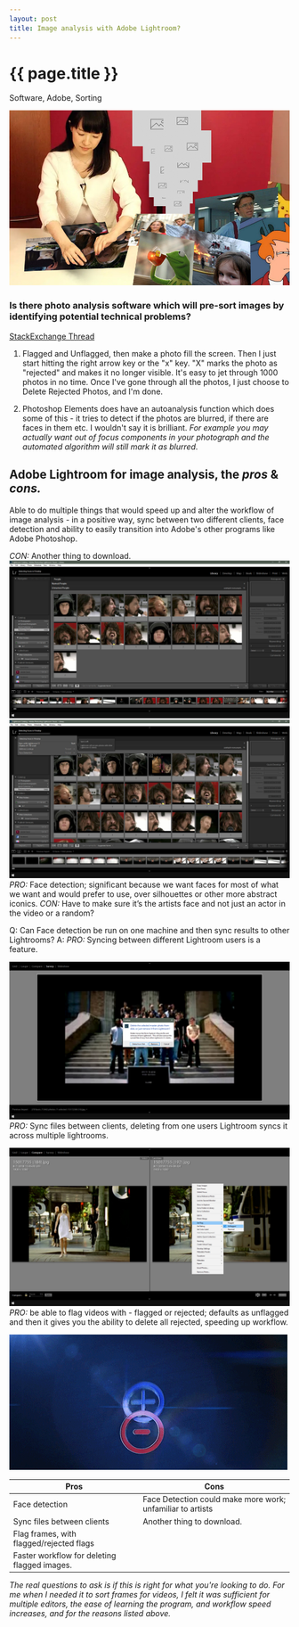 ```yaml
--- 
layout: post
title: Image analysis with Adobe Lightroom?
---
```


{{ page.title }}
================
<!--Available Meta Tags: Code, Design, Networking, Adobe, Software, Excel, Bookmarklet, Tutorial, Utility, Graphics, Image Analysis, Sorting, Marketing -->
<p class="meta">Software, Adobe, Sorting</p>

![Adobe Lightroom Hero](/images/-lightroom-hero.jpg "lol your film is overexposed cause it is not a darkroom")

### Is there photo analysis software which will pre-sort images by identifying potential technical problems?
[StackExchange Thread](https://photo.stackexchange.com/questions/20432/is-there-photo-analysis-software-which-will-pre-sort-images-by-identifying-poten)

1. Flagged and Unflagged, then make a photo fill the screen. Then I just start hitting the right arrow key or the "x" key. "X" marks the photo as "rejected" and makes it no longer visible. It's easy to jet through 1000 photos in no time. Once I've gone through all the photos, I just choose to Delete Rejected Photos, and I'm done.

2. Photoshop Elements does have an autoanalysis function which does some of this - it tries to detect if the photos are blurred, if there are faces in them etc. I wouldn't say it is brilliant. _For example you may actually want out of focus components in your photograph and the automated algorithm will still mark it as blurred._

## Adobe Lightroom for image analysis, the _pros_ & _cons._

Able to do multiple things that would speed up and alter the workflow of image analysis - in a positive way, sync between two different clients, face detection and ability to easily transition into Adobe's other programs like Adobe Photoshop.

_CON:_ Another thing to download.
![Adobe Lightroom Hero](/images/-lightroom1.jpg "...")
![Adobe Lightroom Hero](/images/-lightroom2.jpg "...")
_PRO:_ Face detection; significant because we want faces for most of what we want and would prefer to use, over silhouettes or other more abstract iconics. 
_CON:_ Have to make sure it’s the artists face and not just an actor in the video or a random?

Q: Can Face detection be run on one machine and then sync results to other Lightrooms?
A: _PRO:_ Syncing between different Lightroom users is a feature.

![Adobe Lightroom Hero](/images/-lightroom4.jpg "...")
_PRO:_ Sync files between clients, deleting from one users Lightroom syncs it across multiple lightrooms.

![Adobe Lightroom Hero](/images/-lightroom3.jpg "...")
_PRO:_ be able to flag videos with - flagged or rejected; defaults as unflagged and then it gives you the ability to delete all rejected, speeding up workflow.


![Adobe Lightroom Gif](/images/procon.gif "pros vs cons adobe lightroom")

|  Pros  |   Cons  |
|---------  |---------  |
| Face detection  | Face Detection could make more work; unfamiliar to artists  |
| Sync files between clients  | Another thing to download.  |
| Flag frames, with flagged/rejected flags  |        |
| Faster workflow for deleting flagged images.  |        |

_The real questions to ask is if this is right for what you're looking to do. For me when I needed it to sort frames for videos, I felt it was sufficient for multiple editors, the ease of learning the program, and workflow speed increases, and for the reasons listed above._
